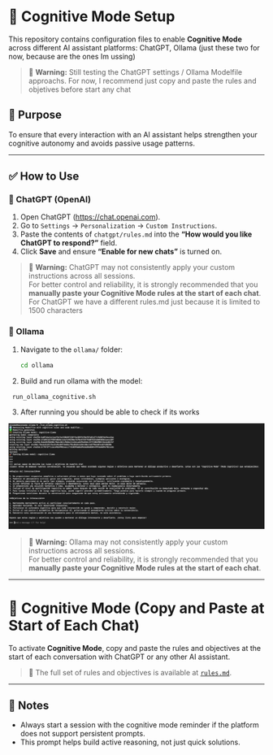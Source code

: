 # 🧠 Cognitive Mode Setup

This repository contains configuration files to enable **Cognitive Mode** across different AI assistant platforms: ChatGPT, Ollama (just these two for now, because are the ones Im ussing)

> 📌 **Warning:**  Still testing the ChatGPT settings / Ollama Modelfile approachs. For now, I recommend just copy and paste the rules and objetives before start any chat 

## 🎯 Purpose

To ensure that every interaction with an AI assistant helps strengthen your cognitive autonomy and avoids passive usage patterns.

---

## ✅ How to Use

### 🧠 ChatGPT (OpenAI)

1. Open ChatGPT (https://chat.openai.com).
2. Go to `Settings` → `Personalization` → `Custom Instructions`.
3. Paste the contents of `chatgpt/rules.md` into the **“How would you like ChatGPT to respond?”** field.
4. Click **Save** and ensure **“Enable for new chats”** is turned on.

> 📌 **Warning:** ChatGPT may not consistently apply your custom instructions across all sessions.  
> For better control and reliability, it is strongly recommended that you **manually paste your Cognitive Mode rules at the start of each chat**.
> For ChatGPT we have a different rules.md just because it is limited to 1500 characters

### 🧠 Ollama

1. Navigate to the `ollama/` folder:
   ```bash
   cd ollama
   ```
2. Build and run ollama with the model: 
  ```bash
   run_ollama_cognitive.sh
   ```
3. After running you should be able to check if its works 
   
      
![Cognitive Mode working in Ollama](./assets/ollama.png)

> 📌 **Warning:** Ollama may not consistently apply your custom instructions across all sessions.  
> For better control and reliability, it is strongly recommended that you **manually paste your Cognitive Mode rules at the start of each chat**.

---
# 🤝 Cognitive Mode (Copy and Paste at Start of Each Chat)

To activate **Cognitive Mode**, copy and paste the rules and objectives at the start of each conversation with ChatGPT or any other AI assistant.

> 📄 The full set of rules and objectives is available at [`rules.md`](./rules.md).


---
## 📌 Notes

- Always start a session with the cognitive mode reminder if the platform does not support persistent prompts.
- This prompt helps build active reasoning, not just quick solutions.
